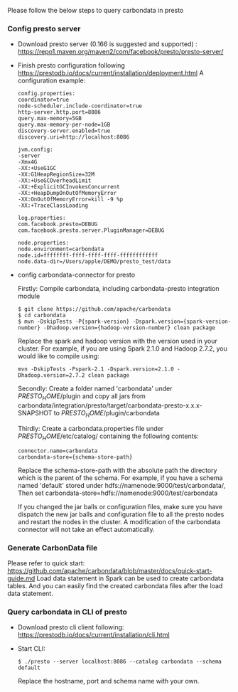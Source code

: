 <!--
    Licensed to the Apache Software Foundation (ASF) under one
    or more contributor license agreements.  See the NOTICE file
    distributed with this work for additional information
    regarding copyright ownership.  The ASF licenses this file
    to you under the Apache License, Version 2.0 (the
    "License"); you may not use this file except in compliance
    with the License.  You may obtain a copy of the License at

      http://www.apache.org/licenses/LICENSE-2.0

    Unless required by applicable law or agreed to in writing,
    software distributed under the License is distributed on an
    "AS IS" BASIS, WITHOUT WARRANTIES OR CONDITIONS OF ANY
    KIND, either express or implied.  See the License for the
    specific language governing permissions and limitations
    under the License.
-->

Please follow the below steps to query carbondata in presto

### Config presto server
* Download presto server (0.166 is suggested and supported) : https://repo1.maven.org/maven2/com/facebook/presto/presto-server/
* Finish presto configuration following https://prestodb.io/docs/current/installation/deployment.html
  A configuration example:
  ```
  config.properties:
  coordinator=true
  node-scheduler.include-coordinator=true
  http-server.http.port=8086
  query.max-memory=5GB
  query.max-memory-per-node=1GB
  discovery-server.enabled=true
  discovery.uri=http://localhost:8086
  
  jvm.config:
  -server
  -Xmx4G
  -XX:+UseG1GC
  -XX:G1HeapRegionSize=32M
  -XX:+UseGCOverheadLimit
  -XX:+ExplicitGCInvokesConcurrent
  -XX:+HeapDumpOnOutOfMemoryError
  -XX:OnOutOfMemoryError=kill -9 %p
  -XX:+TraceClassLoading
  
  log.properties:
  com.facebook.presto=DEBUG
  com.facebook.presto.server.PluginManager=DEBUG
  
  node.properties:
  node.environment=carbondata
  node.id=ffffffff-ffff-ffff-ffff-ffffffffffff
  node.data-dir=/Users/apple/DEMO/presto_test/data
  ```
* config carbondata-connector for presto
  
  Firstly: Compile carbondata, including carbondata-presto integration module
  ```
  $ git clone https://github.com/apache/carbondata
  $ cd carbondata
  $ mvn -DskipTests -P{spark-version} -Dspark.version={spark-version-number} -Dhadoop.version={hadoop-version-number} clean package
  ```
  Replace the spark and hadoop version with the version used in your cluster.
  For example, if you are using Spark 2.1.0 and Hadoop 2.7.2, you would like to compile using:
  ```
  mvn -DskipTests -Pspark-2.1 -Dspark.version=2.1.0 -Dhadoop.version=2.7.2 clean package
  ```

  Secondly: Create a folder named 'carbondata' under $PRESTO_HOME$/plugin and
  copy all jars from carbondata/integration/presto/target/carbondata-presto-x.x.x-SNAPSHOT
        to $PRESTO_HOME$/plugin/carbondata

  Thirdly: Create a carbondata.properties file under $PRESTO_HOME$/etc/catalog/ containing the following contents:
  ```
  connector.name=carbondata
  carbondata-store={schema-store-path}
  ```
  Replace the schema-store-path with the absolute path the directory which is the parent of the schema.
  For example, if you have a schema named 'default' stored under hdfs://namenode:9000/test/carbondata/,
  Then set carbondata-store=hdfs://namenode:9000/test/carbondata

  If you changed the jar balls or configuration files, make sure you have dispatch the new jar balls
  and configuration file to all the presto nodes and restart the nodes in the cluster. A modification of the
  carbondata connector will not take an effect automatically.
  
### Generate CarbonData file

Please refer to quick start: https://github.com/apache/carbondata/blob/master/docs/quick-start-guide.md
Load data statement in Spark can be used to create carbondata tables. And you can easily find the created
carbondata files after the load data statement.

### Query carbondata in CLI of presto
* Download presto cli client following: https://prestodb.io/docs/current/installation/cli.html

* Start CLI:
  
  ```
  $ ./presto --server localhost:8086 --catalog carbondata --schema default
  ```
  Replace the hostname, port and schema name with your own.



